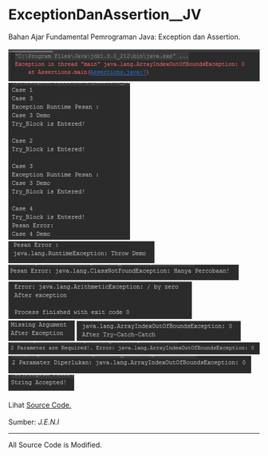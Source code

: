 # ExceptionDanAssertion__JV
Bahan Ajar Fundamental Pemrograman Java: Exception dan Assertion.<br><br>
<img src="https://github.com/RizkyKhapidsyah/ExceptionDanAssertion__JV/blob/master/rslts/Assertions.PNG">
<img src="https://github.com/RizkyKhapidsyah/ExceptionDanAssertion__JV/blob/master/rslts/KeywordFinally.PNG">
<img src="https://github.com/RizkyKhapidsyah/ExceptionDanAssertion__JV/blob/master/rslts/KeywordThrow.PNG">
<img src="https://github.com/RizkyKhapidsyah/ExceptionDanAssertion__JV/blob/master/rslts/KeywordThrows.PNG">
<img src="https://github.com/RizkyKhapidsyah/ExceptionDanAssertion__JV/blob/master/rslts/MenangkapException.PNG">
<img src="https://github.com/RizkyKhapidsyah/ExceptionDanAssertion__JV/blob/master/rslts/MultipleCatch.PNG">
<img src="https://github.com/RizkyKhapidsyah/ExceptionDanAssertion__JV/blob/master/rslts/MultipleCatchExceptionError.PNG">
<img src="https://github.com/RizkyKhapidsyah/ExceptionDanAssertion__JV/blob/master/rslts/NestedTry.PNG">
<img src="https://github.com/RizkyKhapidsyah/ExceptionDanAssertion__JV/blob/master/rslts/NestedTryDenganMethod.PNG">
<img src="https://github.com/RizkyKhapidsyah/ExceptionDanAssertion__JV/blob/master/rslts/UserDefinedException.PNG"><br><br>
Lihat <a href="https://github.com/RizkyKhapidsyah/ExceptionDanAssertion__JV/tree/master/src">Source Code.</a><br><br>
Sumber: <i>J.E.N.I</i><br>

-----
All Source Code is Modified.
